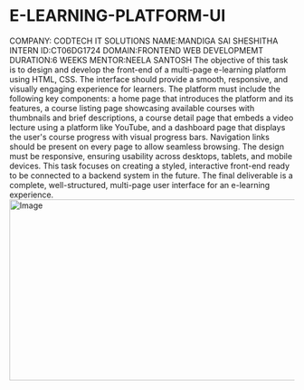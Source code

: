 # E-LEARNING-PLATFORM-UI
COMPANY: CODTECH IT SOLUTIONS
NAME:MANDIGA SAI SHESHITHA
INTERN ID:CT06DG1724
DOMAIN:FRONTEND WEB DEVELOPMEMT
DURATION:6 WEEKS
MENTOR:NEELA SANTOSH
The objective of this task is to design and develop the front-end of a multi-page e-learning platform using HTML, CSS. The interface should provide a smooth, responsive, and visually engaging experience for learners. The platform must include the following key components: a home page that introduces the platform and its features, a course listing page showcasing available courses with thumbnails and brief descriptions, a course detail page that embeds a video lecture using a platform like YouTube, and a dashboard page that displays the user's course progress with visual progress bars. Navigation links should be present on every page to allow seamless browsing. The design must be responsive, ensuring usability across desktops, tablets, and mobile devices. This task focuses on creating a styled, interactive front-end ready to be connected to a backend system in the future. The final deliverable is a complete, well-structured, multi-page user interface for an e-learning experience.
<img width="952" height="320" alt="Image" src="https://github.com/user-attachments/assets/0b169d3d-d8fc-4af3-9f0b-642c9cbb62cf" />
